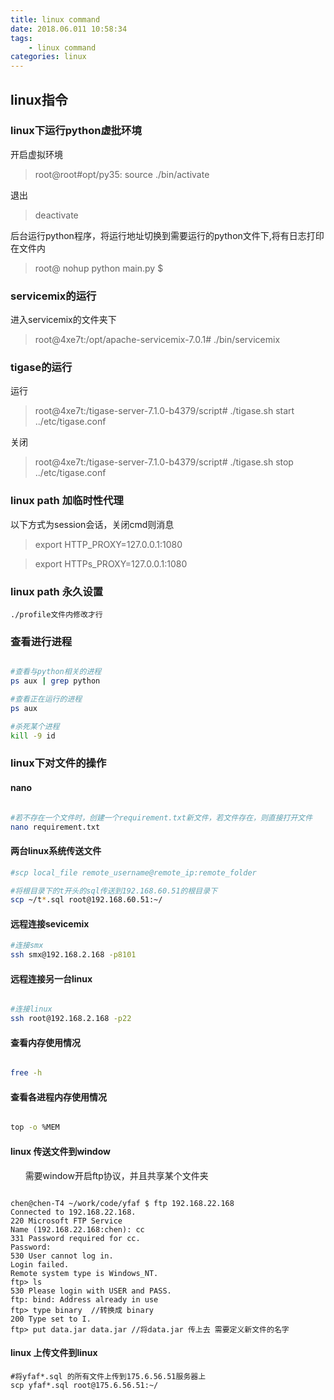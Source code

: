 ```yaml
---
title: linux command
date: 2018.06.011 10:58:34
tags: 
    - linux command
categories: linux
---
```


## linux指令


### linux下运行python虚批环境

开启虚拟环境
>root@root#opt/py35: source ./bin/activate

退出
>deactivate

后台运行python程序，将运行地址切换到需要运行的python文件下,将有日志打印在文件内
>root@ nohup python main.py $

### servicemix的运行

进入servicemix的文件夹下
>root@4xe7t:/opt/apache-servicemix-7.0.1# ./bin/servicemix

### tigase的运行

运行
>root@4xe7t:/tigase-server-7.1.0-b4379/script# ./tigase.sh start ../etc/tigase.conf

关闭
>root@4xe7t:/tigase-server-7.1.0-b4379/script# ./tigase.sh stop ../etc/tigase.conf

### linux path 加临时性代理

以下方式为session会话，关闭cmd则消息

>export HTTP_PROXY=127.0.0.1:1080

>export HTTPs_PROXY=127.0.0.1:1080

### linux path 永久设置

    ./profile文件内修改才行

### 查看进行进程

``` bash

#查看与python相关的进程
ps aux | grep python

#查看正在运行的进程
ps aux

#杀死某个进程
kill -9 id

```

### linux下对文件的操作

#### nano

``` bash

#若不存在一个文件时，创建一个requirement.txt新文件，若文件存在，则直接打开文件
nano requirement.txt

```

#### 两台linux系统传送文件

``` bash
#scp local_file remote_username@remote_ip:remote_folder 

#将根目录下的t开头的sql传送到192.168.60.51的根目录下
scp ~/t*.sql root@192.168.60.51:~/

```

#### 远程连接sevicemix

``` bash
#连接smx
ssh smx@192.168.2.168 -p8101

```

#### 远程连接另一台linux

``` bash

#连接linux
ssh root@192.168.2.168 -p22

```

#### 查看内存使用情况

``` bash

free -h

```

#### 查看各进程内存使用情况

``` bash

top -o %MEM

```

#### linux 传送文件到window
&nbsp;&nbsp;&nbsp;&nbsp;&nbsp;&nbsp;需要window开启ftp协议，并且共享某个文件夹

<pre><code>
chen@chen-T4 ~/work/code/yfaf $ ftp 192.168.22.168
Connected to 192.168.22.168.
220 Microsoft FTP Service
Name (192.168.22.168:chen): cc
331 Password required for cc.
Password:
530 User cannot log in.
Login failed.
Remote system type is Windows_NT.
ftp> ls
530 Please login with USER and PASS.
ftp: bind: Address already in use
ftp> type binary  //转换成 binary
200 Type set to I.
ftp> put data.jar data.jar //将data.jar 传上去 需要定义新文件的名字
</code></pre>

#### linux 上传文件到linux

```
#将yfaf*.sql 的所有文件上传到175.6.56.51服务器上
scp yfaf*.sql root@175.6.56.51:~/
```
